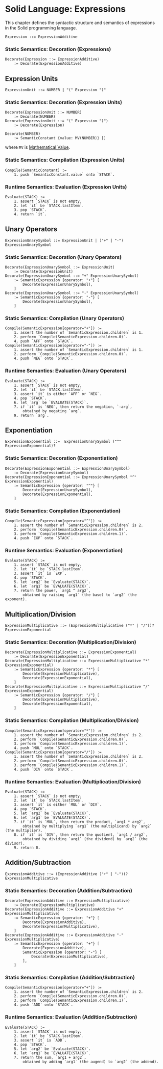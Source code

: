 # Solid Language: Expressions

This chapter defines the syntactic structure and semantics of expressions in the Solid programming language.

```w3c
Expression ::= ExpressionAdditive
```


### Static Semantics: Decoration (Expressions)
```w3c
Decorate(Expression ::= ExpressionAdditive)
	:= Decorate(ExpressionAdditive)
```



## Expression Units
```w3c
ExpressionUnit ::= NUMBER | "(" Expression ")"
```


### Static Semantics: Decoration (Expression Units)
```w3c
Decorate(ExpressionUnit ::= NUMBER)
	:= Decorate(NUMBER)
Decorate(ExpressionUnit ::= "(" Expression ")")
	:= Decorate(Expression)

Decorate(NUMBER)
	:= SemanticConstant {value: MV(NUMBER)} []
```
where `MV` is [Mathematical Value](./lexical-structure.md#static-semantics-mathematical-value).


### Static Semantics: Compilation (Expression Units)
```w3c
Compile(SemanticConstant) :=
	1. push `SemanticConstant.value` onto `STACK`.
```


### Runtime Semantics: Evaluation (Expression Units)
```w3c
Evaluate(STACK) :=
	1. assert `STACK` is not empty.
	2. let `it` be `STACK.lastItem`.
	3. pop `STACK`.
	4. return `it`.
```



## Unary Operators
```w3c
ExpressionUnarySymbol ::= ExpressionUnit | ("+" | "-") ExpressionUnarySymbol
```


### Static Semantics: Decoration (Unary Operators)
```w3c
Decorate(ExpressionUnarySymbol ::= ExpressionUnit)
	:= Decorate(ExpressionUnit)
Decorate(ExpressionUnarySymbol ::= "+" ExpressionUnarySymbol)
	:= SemanticExpression {operator: "+"} [
		Decorate(ExpressionUnarySymbol),
	]
Decorate(ExpressionUnarySymbol ::= "-" ExpressionUnarySymbol)
	:= SemanticExpression {operator: "-"} [
		Decorate(ExpressionUnarySymbol),
	]
```


### Static Semantics: Compilation (Unary Operators)
```w3c
Compile(SemanticExpression[operator="+"]) :=
	1. assert the number of `SemanticExpression.children` is 1.
	2. perform `Compile(SemanticExpression.children.0)`.
	4. push `AFF` onto `STACK`.
Compile(SemanticExpression[operator="-"]) :=
	1. assert the number of `SemanticExpression.children` is 1.
	2. perform `Compile(SemanticExpression.children.0)`.
	4. push `NEG` onto `STACK`.
```


### Runtime Semantics: Evaluation (Unary Operators)
```w3c
Evaluate(STACK) :=
	1. assert `STACK` is not empty.
	2. let `it` be `STACK.lastItem`.
	3. assert `it` is either `AFF` or `NEG`.
	4. pop `STACK`.
	6. let `arg` be `EVALUATE(STACK)`.
	7. if `it` is `NEG`, then return the negation, `-arg`,
		obtained by negating `arg`.
	9. return `arg`.
```



## Exponentiation
```w3c
ExpressionExponential ::=  ExpressionUnarySymbol ("^" ExpressionExponential)?
```


### Static Semantics: Decoration (Exponentiation)
```w3c
Decorate(ExpressionExponential ::= ExpressionUnarySymbol)
	:= Decorate(ExpressionUnarySymbol)
Decorate(ExpressionExponential ::= ExpressionUnarySymbol "^" ExpressionExponential)
	:= SemanticExpression {operator: "^"} [
		Decorate(ExpressionUnarySymbol),
		Decorate(ExpressionExponential),
	]
```


### Static Semantics: Compilation (Exponentiation)
```w3c
Compile(SemanticExpression[operator="^"]) :=
	1. assert the number of `SemanticExpression.children` is 2.
	2. perform `Compile(SemanticExpression.children.0)`.
	3. perform `Compile(SemanticExpression.children.1)`.
	4. push `EXP` onto `STACK`.
```


### Runtime Semantics: Evaluation (Exponentiation)
```w3c
Evaluate(STACK) :=
	1. assert `STACK` is not empty.
	2. let `it` be `STACK.lastItem`.
	3. assert `it` is `EXP`.
	4. pop `STACK`.
	5. let `arg2` be `Evaluate(STACK)`.
	6. let `arg1` be `EVALUATE(STACK)`.
	7. return the power, `arg1 ^ arg2`,
		obtained by raising `arg1` (the base) to `arg2` (the exponent).
```



## Multiplication/Division
```w3c
ExpressionMultiplicative ::= (ExpressionMultiplicative ("*" | "/"))? ExpressionExponential
```


### Static Semantics: Decoration (Multiplication/Division)
```w3c
Decorate(ExpressionMultiplicative ::= ExpressionExponential)
	:= Decorate(ExpressionExponential)
Decorate(ExpressionMultiplicative ::= ExpressionMultiplicative "*" ExpressionExponential)
	:= SemanticExpression {operator: "*"} [
		Decorate(ExpressionMultiplicative),
		Decorate(ExpressionExponential),
	]
Decorate(ExpressionMultiplicative ::= ExpressionMultiplicative "/" ExpressionExponential)
	:= SemanticExpression {operator: "/"} [
		Decorate(ExpressionMultiplicative),
		Decorate(ExpressionExponential),
	]
```


### Static Semantics: Compilation (Multiplication/Division)
```w3c
Compile(SemanticExpression[operator="*"]) :=
	1. assert the number of `SemanticExpression.children` is 2.
	2. perform `Compile(SemanticExpression.children.0)`.
	3. perform `Compile(SemanticExpression.children.1)`.
	4. push `MUL` onto `STACK`.
Compile(SemanticExpression[operator="/"]) :=
	1. assert the number of `SemanticExpression.children` is 2.
	2. perform `Compile(SemanticExpression.children.0)`.
	3. perform `Compile(SemanticExpression.children.1)`.
	4. push `DIV` onto `STACK`.
```


### Runtime Semantics: Evaluation (Multiplication/Division)
```w3c
Evaluate(STACK) :=
	1. assert `STACK` is not empty.
	2. let `it` be `STACK.lastItem`.
	3. assert `it` is either `MUL` or `DIV`.
	4. pop `STACK`.
	5. let `arg2` be `Evaluate(STACK)`.
	6. let `arg1` be `EVALUATE(STACK)`.
	7. if `it` is `MUL`, then return the product, `arg1 * arg2`,
		obtained by multiplying `arg1` (the multiplicand) by `arg2` (the multiplier).
	8. if `it` is `DIV`, then return the quotient, `arg1 / arg2`,
		obtained by dividing `arg1` (the dividend) by `arg2` (the divisor).
	9. return 0.
```



## Addition/Subtraction
```w3c
ExpressionAdditive ::= (ExpressionAdditive ("+" | "-"))? ExpressionMultiplicative
```


### Static Semantics: Decoration (Addition/Subtraction)
```w3c
Decorate(ExpressionAdditive ::= ExpressionMultiplicative)
	:= Decorate(ExpressionMultiplicative)
Decorate(ExpressionAdditive ::= ExpressionAdditive "+" ExpressionMultiplicative)
	:= SemanticExpression {operator: "+"} [
		Decorate(ExpressionAdditive),
		Decorate(ExpressionMultiplicative),
	]
Decorate(ExpressionAdditive ::= ExpressionAdditive "-" ExpressionMultiplicative)
	:= SemanticExpression {operator: "+"} [
		Decorate(ExpressionAdditive),
		SemanticExpression {operator: "-"} [
			Decorate(ExpressionMultiplicative),
		],
	]
```


### Static Semantics: Compilation (Addition/Subtraction)
```w3c
Compile(SemanticExpression[operator="+"]) :=
	1. assert the number of `SemanticExpression.children` is 2.
	2. perform `Compile(SemanticExpression.children.0)`.
	3. perform `Compile(SemanticExpression.children.1)`.
	4. push `ADD` onto `STACK`.
```


### Runtime Semantics: Evaluation (Addition/Subtraction)
```w3c
Evaluate(STACK) :=
	1. assert `STACK` is not empty.
	2. let `it` be `STACK.lastItem`.
	3. assert `it` is `ADD`.
	4. pop `STACK`.
	5. let `arg2` be `Evaluate(STACK)`.
	6. let `arg1` be `EVALUATE(STACK)`.
	7. return the sum, `arg1 + arg2`,
		obtained by adding `arg1` (the augend) to `arg2` (the addend).
```

